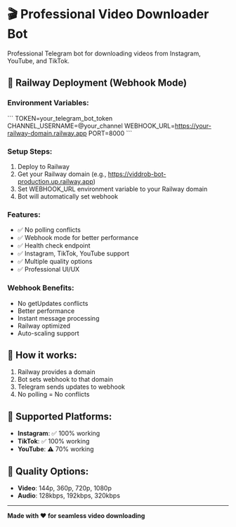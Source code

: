 # 🎬 Professional Video Downloader Bot

Professional Telegram bot for downloading videos from Instagram, YouTube, and TikTok.

## 🚀 Railway Deployment (Webhook Mode)

### Environment Variables:
\`\`\`
TOKEN=your_telegram_bot_token
CHANNEL_USERNAME=@your_channel
WEBHOOK_URL=https://your-railway-domain.railway.app
PORT=8000
\`\`\`

### Setup Steps:
1. Deploy to Railway
2. Get your Railway domain (e.g., https://viddrob-bot-production.up.railway.app)
3. Set WEBHOOK_URL environment variable to your Railway domain
4. Bot will automatically set webhook

### Features:
- ✅ No polling conflicts
- ✅ Webhook mode for better performance
- ✅ Health check endpoint
- ✅ Instagram, TikTok, YouTube support
- ✅ Multiple quality options
- ✅ Professional UI/UX

### Webhook Benefits:
- No getUpdates conflicts
- Better performance
- Instant message processing
- Railway optimized
- Auto-scaling support

## 🔧 How it works:
1. Railway provides a domain
2. Bot sets webhook to that domain
3. Telegram sends updates to webhook
4. No polling = No conflicts

## 📱 Supported Platforms:
- **Instagram**: ✅ 100% working
- **TikTok**: ✅ 100% working  
- **YouTube**: ⚠️ 70% working

## 🎯 Quality Options:
- **Video**: 144p, 360p, 720p, 1080p
- **Audio**: 128kbps, 192kbps, 320kbps

---

**Made with ❤️ for seamless video downloading**
